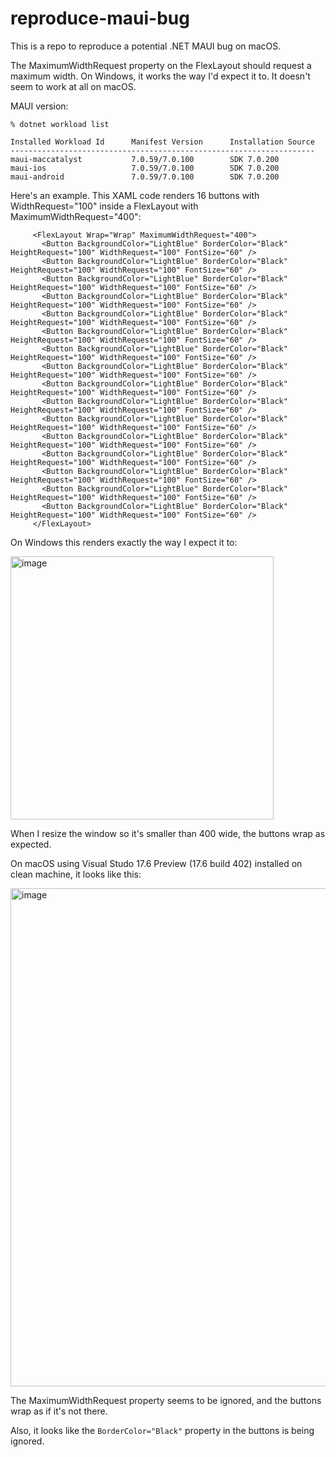 # reproduce-maui-bug

This is a repo to reproduce a potential .NET MAUI bug on macOS.

The MaximumWidthRequest property on the FlexLayout should request a maximum width. On Windows, it works the way I'd expect it to. It doesn't seem to work at all on macOS.

MAUI version:

```
% dotnet workload list

Installed Workload Id      Manifest Version      Installation Source
--------------------------------------------------------------------
maui-maccatalyst           7.0.59/7.0.100        SDK 7.0.200        
maui-ios                   7.0.59/7.0.100        SDK 7.0.200        
maui-android               7.0.59/7.0.100        SDK 7.0.200 
```

Here's an example. This XAML code renders 16 buttons with WidthRequest="100" inside a FlexLayout with MaximumWidthRequest="400":

```
     <FlexLayout Wrap="Wrap" MaximumWidthRequest="400">
       <Button BackgroundColor="LightBlue" BorderColor="Black" HeightRequest="100" WidthRequest="100" FontSize="60" />
       <Button BackgroundColor="LightBlue" BorderColor="Black" HeightRequest="100" WidthRequest="100" FontSize="60" />
       <Button BackgroundColor="LightBlue" BorderColor="Black" HeightRequest="100" WidthRequest="100" FontSize="60" />
       <Button BackgroundColor="LightBlue" BorderColor="Black" HeightRequest="100" WidthRequest="100" FontSize="60" />
       <Button BackgroundColor="LightBlue" BorderColor="Black" HeightRequest="100" WidthRequest="100" FontSize="60" />
       <Button BackgroundColor="LightBlue" BorderColor="Black" HeightRequest="100" WidthRequest="100" FontSize="60" />
       <Button BackgroundColor="LightBlue" BorderColor="Black" HeightRequest="100" WidthRequest="100" FontSize="60" />
       <Button BackgroundColor="LightBlue" BorderColor="Black" HeightRequest="100" WidthRequest="100" FontSize="60" />
       <Button BackgroundColor="LightBlue" BorderColor="Black" HeightRequest="100" WidthRequest="100" FontSize="60" />
       <Button BackgroundColor="LightBlue" BorderColor="Black" HeightRequest="100" WidthRequest="100" FontSize="60" />
       <Button BackgroundColor="LightBlue" BorderColor="Black" HeightRequest="100" WidthRequest="100" FontSize="60" />
       <Button BackgroundColor="LightBlue" BorderColor="Black" HeightRequest="100" WidthRequest="100" FontSize="60" />
       <Button BackgroundColor="LightBlue" BorderColor="Black" HeightRequest="100" WidthRequest="100" FontSize="60" />
       <Button BackgroundColor="LightBlue" BorderColor="Black" HeightRequest="100" WidthRequest="100" FontSize="60" />
       <Button BackgroundColor="LightBlue" BorderColor="Black" HeightRequest="100" WidthRequest="100" FontSize="60" />
       <Button BackgroundColor="LightBlue" BorderColor="Black" HeightRequest="100" WidthRequest="100" FontSize="60" />
     </FlexLayout>
```

On Windows this renders exactly the way I expect it to:

<img width="421" alt="image" src="https://user-images.githubusercontent.com/7516297/221907409-95da3a68-1f77-4bfa-a5cf-cf314f733c58.png">

When I resize the window so it's smaller than 400 wide, the buttons wrap as expected.

On macOS using Visual Studo 17.6 Preview (17.6 build 402) installed on clean machine, it looks like this:

<img width="797" alt="image" src="https://user-images.githubusercontent.com/7516297/221908635-6762d7e0-38ef-4686-82a6-2e7d328e1e65.png">

The MaximumWidthRequest property seems to be ignored, and the buttons wrap as if it's not there.

Also, it looks like the `BorderColor="Black"` property in the buttons is being ignored.
